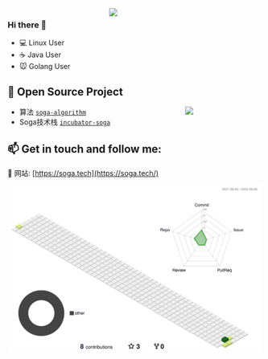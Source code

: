<img align="right" src="https://github-profile-summary-cards.vercel.app/api/cards/profile-details?username=sogatechnology&theme=github" width="60%">

### Hi there 👋

- 💻 Linux User
- :coffee:  Java User
- :mouse:  Golang User


## 🌱 Open Source Project

<img align="right" src="https://github-profile-summary-cards.vercel.app/api/cards/stats?username=sogatechnology&theme=github" width="30%">

  - 算法 [`soga-algorithm`](https://github.com/sogatechnology/soga-algorithm)
  - Soga技术栈 [`incubator-soga`](https://github.com/sogatechnology/incubator-soga)


## 📫 Get in touch and follow me:

:wind_chime: 网站: [https://soga.tech](https://soga.tech/)


<picture>
  <source media="(prefers-color-scheme: dark)" srcset="https://raw.githubusercontent.com/sogatechnology/sogatechnology/master/profile-3d-contrib/profile-night-rainbow.svg">
  <img alt="Shows an illustrated sun in light color mode and a moon with stars in dark color mode." src="https://raw.githubusercontent.com/sogatechnology/sogatechnology/master/profile-3d-contrib/profile-green.svg">
</picture>

